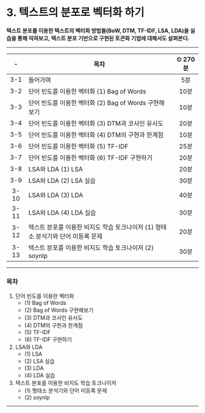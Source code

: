 # 3. 텍스트의 분포로 벡터화 하기

**텍스트 분포를 이용한 텍스트의 벡터화 방법들(BoW, DTM, TF-IDF, LSA, LDA)을 실습을 통해 익혀보고, 텍스트 분포 기반으로 구현된 토큰화 기법에 대해서도 살펴본다.**

---

|-|목차|⏲ 270분|
|:---:|---|:---:|
|3-1| 들어가며 | 5분|
|3-2| 단어 빈도를 이용한 벡터화 (1) Bag of Words | 10분|
|3-3| 단어 빈도를 이용한 벡터화 (2) Bag of Words 구현해보기 | 10분|
|3-4| 단어 빈도를 이용한 벡터화 (3) DTM과 코사인 유사도 | 20분|
|3-5| 단어 빈도를 이용한 벡터화 (4) DTM의 구현과 한계점 | 10분|
|3-6| 단어 빈도를 이용한 벡터화 (5) TF-IDF | 25분|
|3-7| 단어 빈도를 이용한 벡터화 (6) TF-IDF 구현하기 | 20분|
|3-8| LSA와 LDA (1) LSA | 20분|
|3-9| LSA와 LDA (2) LSA 실습 | 30분|
|3-10| LSA와 LDA (3) LDA | 40분|
|3-11| LSA와 LDA (4) LDA 실습 | 30분|
|3-12| 텍스트 분포를 이용한 비지도 학습 토크나이저 (1) 형태소 분석기와 단어 미등록 문제 | 20분|
|3-13| 텍스트 분포를 이용한 비지도 학습 토크나이저 (2) soynlp | 30분|

---

### 목차

1. 단어 빈도를 이용한 벡터화
    - (1) Bag of Words
    - (2) Bag of Words 구현해보기
    - (3) DTM과 코사인 유사도
    - (4) DTM의 구현과 한계점
    - (5) TF-IDF
    - (6) TF-IDF 구현하기
2. LSA와 LDA
    - (1) LSA
    - (2) LSA 실습
    - (3) LDA
    - (4) LDA 실습
3. 텍스트 분포를 이용한 비지도 학습 토크나이저
    - (1) 형태소 분석기와 단어 미등록 문제
    - (2) soynlp

---
